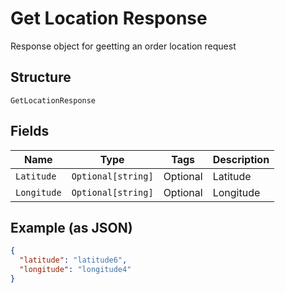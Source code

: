 
# Get Location Response

Response object for geetting an order location request

## Structure

`GetLocationResponse`

## Fields

| Name | Type | Tags | Description |
|  --- | --- | --- | --- |
| `Latitude` | `Optional[string]` | Optional | Latitude |
| `Longitude` | `Optional[string]` | Optional | Longitude |

## Example (as JSON)

```json
{
  "latitude": "latitude6",
  "longitude": "longitude4"
}
```

